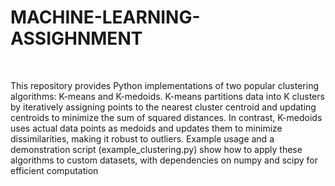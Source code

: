 # MACHINE-LEARNING-ASSIGHNMENT
<br>

This repository provides Python implementations of two popular clustering algorithms: K-means and K-medoids. K-means partitions data into K clusters by iteratively assigning points to the nearest cluster centroid and updating centroids to minimize the sum of squared distances. In contrast, K-medoids uses actual data points as medoids and updates them to minimize dissimilarities, making it robust to outliers. Example usage and a demonstration script (example_clustering.py) show how to apply these algorithms to custom datasets, with dependencies on numpy and scipy for efficient computation